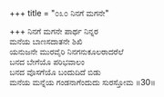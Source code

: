 +++
title = "೦೩೦ ನಿನಗೆ ಮಗನೇ"

+++
ನಿನಗೆ ಮಗನೇ ಪಾರ್ಥ ನಿನ್ನರ  
ಮನೆಯ ಬಾಣಸದಾತನೇ ಶಿಖಿ  
ಯನುಜನೇ ಮುರವೈರಿ ನಿನಗನುಕೂಲರಾದರೆಲೆ   
ಬನದ ಬೇಗೆಯೊ ಪರಿಭವಾಲಂ  
ಬನದ ವೊಸಗೆಯೊ ಬಂದುದಿದೆ ಬಿಡು  
ಮನೆಯ ಮನ್ನೆಯ ಗಂಡನಾಗೆಂದುದು ಸುರಸ್ತೋಮ     ॥30॥